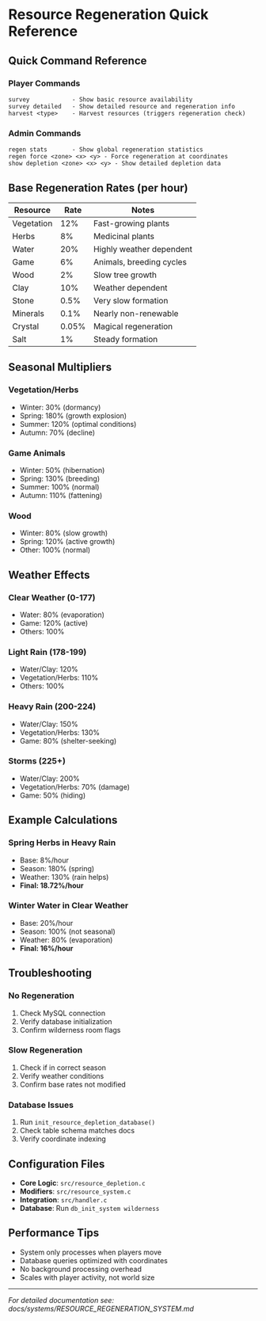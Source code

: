 # Resource Regeneration Quick Reference

## Quick Command Reference

### Player Commands
```
survey            - Show basic resource availability
survey detailed   - Show detailed resource and regeneration info
harvest <type>    - Harvest resources (triggers regeneration check)
```

### Admin Commands
```
regen stats       - Show global regeneration statistics
regen force <zone> <x> <y> - Force regeneration at coordinates
show depletion <zone> <x> <y> - Show detailed depletion data
```

## Base Regeneration Rates (per hour)

| Resource | Rate | Notes |
|----------|------|-------|
| Vegetation | 12% | Fast-growing plants |
| Herbs | 8% | Medicinal plants |
| Water | 20% | Highly weather dependent |
| Game | 6% | Animals, breeding cycles |
| Wood | 2% | Slow tree growth |
| Clay | 10% | Weather dependent |
| Stone | 0.5% | Very slow formation |
| Minerals | 0.1% | Nearly non-renewable |
| Crystal | 0.05% | Magical regeneration |
| Salt | 1% | Steady formation |

## Seasonal Multipliers

### Vegetation/Herbs
- Winter: 30% (dormancy)
- Spring: 180% (growth explosion)
- Summer: 120% (optimal conditions)  
- Autumn: 70% (decline)

### Game Animals  
- Winter: 50% (hibernation)
- Spring: 130% (breeding)
- Summer: 100% (normal)
- Autumn: 110% (fattening)

### Wood
- Winter: 80% (slow growth)
- Spring: 120% (active growth)
- Other: 100% (normal)

## Weather Effects

### Clear Weather (0-177)
- Water: 80% (evaporation)
- Game: 120% (active)
- Others: 100%

### Light Rain (178-199)
- Water/Clay: 120%
- Vegetation/Herbs: 110%
- Others: 100%

### Heavy Rain (200-224)
- Water/Clay: 150%
- Vegetation/Herbs: 130%
- Game: 80% (shelter-seeking)

### Storms (225+)
- Water/Clay: 200%
- Vegetation/Herbs: 70% (damage)
- Game: 50% (hiding)

## Example Calculations

### Spring Herbs in Heavy Rain
- Base: 8%/hour
- Season: 180% (spring)
- Weather: 130% (rain helps)
- **Final: 18.72%/hour**

### Winter Water in Clear Weather
- Base: 20%/hour  
- Season: 100% (not seasonal)
- Weather: 80% (evaporation)
- **Final: 16%/hour**

## Troubleshooting

### No Regeneration
1. Check MySQL connection
2. Verify database initialization
3. Confirm wilderness room flags

### Slow Regeneration
1. Check if in correct season
2. Verify weather conditions
3. Confirm base rates not modified

### Database Issues
1. Run `init_resource_depletion_database()`
2. Check table schema matches docs
3. Verify coordinate indexing

## Configuration Files

- **Core Logic**: `src/resource_depletion.c`
- **Modifiers**: `src/resource_system.c`  
- **Integration**: `src/handler.c`
- **Database**: Run `db_init_system wilderness`

## Performance Tips

- System only processes when players move
- Database queries optimized with coordinates
- No background processing overhead
- Scales with player activity, not world size

---
*For detailed documentation see: docs/systems/RESOURCE_REGENERATION_SYSTEM.md*
